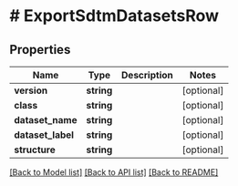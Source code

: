 # # ExportSdtmDatasetsRow

## Properties

Name | Type | Description | Notes
------------ | ------------- | ------------- | -------------
**version** | **string** |  | [optional]
**class** | **string** |  | [optional]
**dataset_name** | **string** |  | [optional]
**dataset_label** | **string** |  | [optional]
**structure** | **string** |  | [optional]

[[Back to Model list]](../../README.md#models) [[Back to API list]](../../README.md#endpoints) [[Back to README]](../../README.md)

